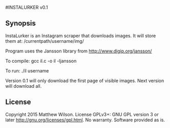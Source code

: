 #INSTALURKER v0.1

## Synopsis

InstaLurker is an Instagram scraper that downloads images. It will store them at: /currentpath/username/img/

Program uses the Jansson library from http://www.digip.org/jansson/

To compile: gcc il.c -o il -ljansson 

To run: ./il username

Version 0.1 will only download the first page of visible images. Next version will download all.

## License

Copyright 2015 Matthew Wilson. 
License GPLv3+: GNU GPL version 3 or later http://gnu.org/licenses/gpl.html.
No warranty. Software provided as is.
